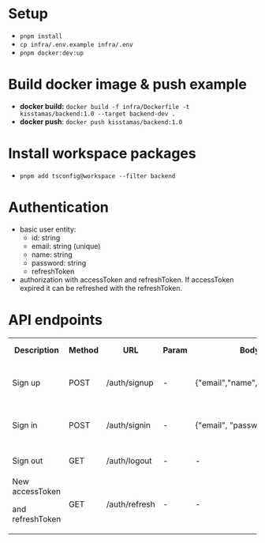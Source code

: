 # Setup
- `pnpm install`
- `cp infra/.env.example infra/.env`
- `pnpm docker:dev:up`

# Build docker image & push example
- **docker build:** ```docker build -f infra/Dockerfile -t kisstamas/backend:1.0 --target backend-dev .```
- **docker push**: ```docker push kisstamas/backend:1.0```

# Install workspace packages
- `pnpm add tsconfig@workspace --filter backend`

# Authentication

- basic user entity:
  - id: string
  - email: string (unique)
  - name: string
  - password: string
  - refreshToken
- authorization with accessToken and refreshToken. If accessToken expired it can be refreshed with the refreshToken.

# API endpoints

<table>
<tr>
<th>Description</th>
<th>Method</th>
<th>URL</th>
<th>Param</th>
<th>Body</th>
<th>Header</th>
<th>Status</th>
<th>Response body</th>
</tr>
<tr>
<td>Sign up</td>
<td>POST</td>
<td>/auth/signup</td>
<td>

\-
</td>
<td>{"email","name","password"}</td>
<td> - </td>
<td>201</td>
<td>{id, name, email, tokens: {accessToken, refreshToken}}</td>
</tr>
<tr>
<td>Sign in</td>
<td>POST</td>
<td>/auth/signin</td>
<td>

\-
</td>
<td>{"email", "password"}</td>
<td> - </td>
<td>200</td>
<td>{id, name, email, tokens: {accessToken, refreshToken}}</td>
</tr>
<tr>
<td>Sign out</td>
<td>GET</td>
<td>/auth/logout</td>
<td>

\-
</td>
<td>

\-
</td>
<td>Bearer {accessToken}</td>
<td>200</td>
<td>
success
</td>
</tr>
<tr>
<td>
New accessToken

and refreshToken
</td>
<td>GET</td>
<td>/auth/refresh</td>
<td>

\-
</td>
<td>

\-
</td>
<td>Bearer {refreshToken}</td>
<td>200</td>
<td>{accessToken, refreshToken}</td>
</tr>
</table>